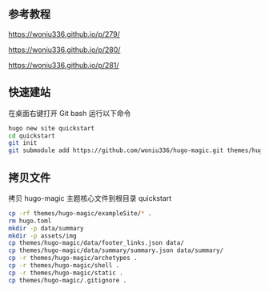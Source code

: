 
## 参考教程

https://woniu336.github.io/p/279/

https://woniu336.github.io/p/280/

https://woniu336.github.io/p/281/

## 快速建站

在桌面右键打开 Git bash 运行以下命令

```bash
hugo new site quickstart
cd quickstart
git init
git submodule add https://github.com/woniu336/hugo-magic.git themes/hugo-magic
```

## 拷贝文件

拷贝 hugo-magic 主题核心文件到根目录 quickstart

```bash
cp -rf themes/hugo-magic/exampleSite/* .
rm hugo.toml
mkdir -p data/summary 
mkdir -p assets/img 
cp themes/hugo-magic/data/footer_links.json data/ 
cp themes/hugo-magic/data/summary/summary.json data/summary/
cp -r themes/hugo-magic/archetypes .
cp -r themes/hugo-magic/shell .
cp -r themes/hugo-magic/static .
cp themes/hugo-magic/.gitignore .
```

